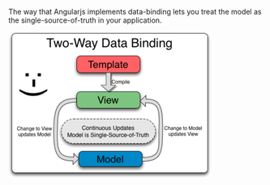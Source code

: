 

The way that Angularjs implements data-binding lets you treat the model as the single-source-of-truth in your application.

![](Two_Way_Data_Binding.png)

